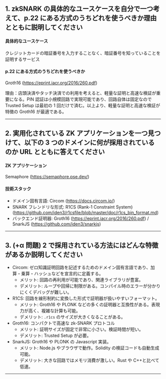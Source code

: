 ## 1. zkSNARK の具体的なユースケースを自分で一つ考えて、p.22 にある方式のうちどれを使うべきか理由とともに説明してください

#### 具体的なユースケース

クレジットカードの暗証番号を入力することなく、暗証番号を知っていることを証明するサービス

#### p.22 にある方式のうちどれを使うべきか

Groth16 (https://eprint.iacr.org/2016/260.pdf)

理由：店頭決済やタッチ決済での利用を考えると、軽量な証明と高速な検証が重要になる。PIN 認証は小規模回路で実現可能であり、回路自体は固定なので Trusted Setup は最初の 1 回だけで済む。以上より、軽量な証明と高速な検証が特徴の Groth16 が最適である。

---

## 2. 実用化されている ZK アプリケーションを一つ見つけて、以下の 3 つのドメインに何が採用されているのか URL とともに答えてください

#### ZK アプリケーション

Semaphore (https://semaphore.pse.dev/)

#### 技術スタック

- ドメイン固有言語: Circom (https://docs.circom.io/)
- SNARK フレンドリな形式: R1CS (Rank-1 Constraint System) (https://github.com/iden3/r1csfile/blob/master/doc/r1cs_bin_format.md)
- バックエンド証明器: Groth16 (https://eprint.iacr.org/2016/260.pdf) / SnarkJS (https://github.com/iden3/snarkjs)

---

## 3. (+α 問題) 2 で採用されている方法にはどんな特徴があるか説明してください

- Circom: ゼロ知識証明回路を記述するためのドメイン固有言語であり、加算・乗算・ハッシュなどを宣言的に定義する。
  - メリット: 回路の再利用が可能であり、関連ライブラリが豊富。
  - デメリット: ループや回帰に制限がある。コンパイル時のエラーが分かりにくくデバッグが難しい。
- R1CS: 回路を線形制約に変換した形式で証明器が扱いやすいフォーマット。
  - メリット: Groth16 や PLONK などの多くの証明器と互換性がある。表現力が高く、複雑な計算も可能。
  - デメリット: `.r1cs` のサイズが大きくなることがある。
- Groth16: コンパクトで高速な zk-SNARK プロトコル
  - メリット: 証明サイズが固定で非常に小さい。検証時間が短い。
  - デメリット: Trusted Setup が必要。
- SnarkJS: Groth16 や PLONK の Javascript 実装。
  - メリット: Node.js やブラウザで動作。Solidity の検証コードも自動生成可能。
  - デメリット: 大きな回路ではメモリ消費が激しい。Rust や C++と比べて低速。

---
